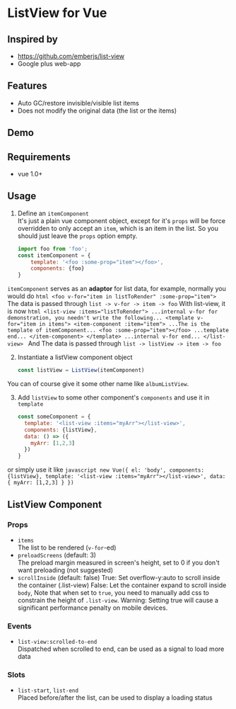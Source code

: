 # ListView for Vue

## Inspired by
- https://github.com/emberjs/list-view
- Google plus web-app

## Features
- Auto GC/restore invisible/visible list items
- Does not modify the original data (the list or the items)

## Demo 


## Requirements
- vue 1.0+

## Usage
1. Define an `itemComponent`  
It's just a plain vue component object, except for it's `props` will
be force overridden to only accept an `item`, which is an item in
the list. So you should just leave the `props` option empty.
    ```javascript
    import foo from 'foo';
    const itemComponent = {
        template: '<foo :some-prop="item"></foo>',
        components: {foo}
    }
    ```
`itemComponent` serves as an **adaptor** for list data, for example, normally you would do
    ```html
    <foo v-for="item in listToRender" :some-prop="item">
    ```
The data is passed through `list -> v-for -> item -> foo`
With list-view, it is now
    ```html
    <list-view :items="listToRender">
      ...internal v-for for demonstration, you needn't write the following...
      <template v-for="item in items">
        <item-component :item="item">
          ...The is the template of itemComponent...
          <foo :some-prop="item"></foo>
          ...template end...
        </item-component>
      </template>
      ...internal v-for end...
    </list-view>
    ```
And The data is passed through `list -> listView -> item -> foo`

2. Instantiate a listView component object  
    ```javascript
    const listView = ListView(itemComponent)
    ```
You can of course give it some other name like `albumListView`.  

3. Add `listView` to some other component's `components` and use it in `template`
    ```javascript
    const someComponent = {
      template: '<list-view :items="myArr"></list-view>',
      components: {listView},
      data: () => ({
        myArr: [1,2,3]
      })
    }
    ```
or simply use it like
    ```javascript
    new Vue({
      el: 'body',
      components: {listView},
      template: '<list-view :items="myArr"></list-view>',
      data: {
        myArr: [1,2,3]
      }
    })
    ```

## ListView Component

### Props
- `items`  
The list to be rendered (`v-for`-ed)
- `preloadScreens` (default: 3)  
The preload margin measured in screen's height, set to 0 if you don't want preloading (not suggested) 
- `scrollInside` (default: false)
True: Set overflow-y:auto to scroll inside the container (.list-view)
False: Let the container expand to scroll inside `body`,
Note that when set to `true`, you need to manually add css to constrain the height of `.list-view`.
Warning: Setting true will cause a significant performance penalty on mobile devices.

### Events
- `list-view:scrolled-to-end`  
Dispatched when scrolled to end, can be used as a signal to load more data

### Slots
- `list-start`, `list-end`  
Placed before/after the list, can be used to display a loading status